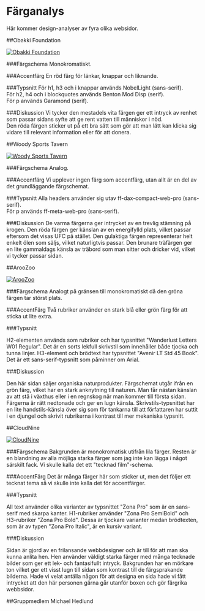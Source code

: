 Färganalys
======================
Här kommer design-analyser av fyra olika websidor.

##Obakki Foundation

<a href="https://obakkifoundation.org/"><img class="img-colorscheme" src="img/obakki.jpg" alt="Obakki Foundation"></a>

<div class="color-palette">
    <div style="background-color: #E42D22"></div>
    <div style="background-color: #414042"></div>
    <div style="background-color: #F5F5F5"></div>
    <div style="background-color: #FFFFFF"></div>
</div>

###Färgschema
Monokromatiskt.

###Accentfärg
En röd färg för länkar, knappar och liknande.

###Typsnitt
För h1, h3 och i knappar används NobelLight (sans-serif).  
För h2, h4 och i blockquotes används Benton Mod Disp (serif).  
För p används Garamond (serif).

###Diskussion
Vi tycker den mestadels vita färgen ger ett intryck av renhet som passar sidans syfte
att ge rent vatten till människor i nöd.  
Den röda färgen sticker ut på ett bra sätt som gör att man lätt kan klicka sig vidare till
relevant information eller för att donera.

##Woody Sports Tavern

<a href="http://www.woodysportstavern.com/"><img class="img-colorscheme" src="img/woody-sports-tavern.jpg" alt="Woody Sports Tavern"></a>

<div class="color-palette">
    <div style="background-color: #B02424"></div>
    <div style="background-color: #760C12"></div>
    <div style="background-color: #B80000"></div>
    <div style="background-color: #E3BC37"></div>
    <div style="background-color: #FEDC6C"></div>
    <div style="background-color: #DDAC72"></div>
    <div style="background-color: #CA8543"></div>
    <div style="background-color: #2F2F2F"></div>
    <div style="background-color: #3B3B3B"></div>
    <div style="background-color: #000000"></div>
    <div style="background-color: #FFFFFF"></div>
    
</div>

###Färgschema
Analog.

###Accentfärg
Vi upplever ingen färg som accentfärg, utan allt är en del av det grundläggande färgschemat.

###Typsnitt
Alla headers använder sig utav ff-dax-compact-web-pro (sans-serif).  
För p används ff-meta-web-pro (sans-serif).

###Diskussion
De varma färgerna ger intrycket av en trevlig stämning på krogen. Den röda färgen ger känslan av
en energifylld plats, vilket passar eftersom det visas UFC på stället. Den gulaktiga färgen
representerar helt enkelt ölen som säljs, vilket naturligtvis passar. Den brunare träfärgen ger
en lite gammaldags känsla av träbord som man sitter och dricker vid, vilket vi tycker passar
sidan.

##ArooZoo

<a href="https://aroozoo.net/"><img class="img-color-palette" src="img/aroozoo.jpg" alt="ArooZoo"></a>

<div class="color-palette">
    <div style="background-color: #FFFFFF;"></div>
    <div style="background-color: #6FD4AD;"></div>
    <div style="background-color: #65AC9F;"></div>
    <div style="background-color: #446F69;"></div>
    <div style="background-color: #62625E;"></div>
    <div style="background-color: #3D86C7;"></div>
    <div style="background-color: #42A147;"></div>
</div>

###Färgschema
Analogt på gränsen till monokromatiskt då den gröna färgen tar störst plats.

###AccentFärg
Två rubriker använder en stark blå eller grön färg för att sticka ut lite extra.

###Typsnitt

H2-elementen används som rubriker och har typsnittet "Wanderlust Letters W01 Regular". Det är en sorts lekfull
skrivstil som innehåller både tjocka och tunna linjer. H3-element och brödtext har typsnittet "Avenir LT Std 45 Book".
Det är ett sans-serif-typsnitt som påminner om Arial.

###Diskussion

Den här sidan säljer organiska naturprodukter. Färgschemat utgår ifrån en grön färg, vilket har en stark anknytning till
naturen. Man får nästan känslan av att stå i växthus eller i en regnskog när man kommer till första sidan. Färgerna är rätt
nedtonade och ger en lugn känsla. Skrivstils-typsnittet har en lite handstils-känsla över sig som för tankarna till att
författaren har suttit i en djungel och skrivit rubrikerna i kontrast till mer mekaniska typsnitt.



##CloudNine

<a href="http://www.cloudnine.gr/index.php?lang=en"><img class="img-colorscheme" src="img/cloudnine.jpg" alt="CloudNine"></a>

<div class="color-palette">
    <div style="background-color: #440B62;"></div>
    <div style="background-color: #290C78;"></div>
    <div style="background-color: #686174;"></div>
    <div style="background-color: #0F0319;"></div>
    <div style="background-color: #FFFFFF;"></div>
    <div style="background-color: #00ACD5;"></div>
    <div style="background-color: #E9C16B;"></div>
    <div style="background-color: #C20052;"></div>
    <div style="background-color: #FF7F00;"></div>
    <div style="background-color: #FF594C;"></div>
    <div style="background-color: #577E3F;"></div>
    <div style="background-color: #9D3921;"></div>
    <div style="background-color: #B62D49;"></div>
</div>


###Färgschema
Bakgrunden är monokromatisk utifrån lila färger. Resten är en blandning av alla möjliga starka färger som jag inte
kan lägga i något särskilt fack. Vi skulle kalla det ett "tecknad film"-schema.

###AccentFärg
Det är många färger här som sticker ut, men det följer ett tecknat tema så vi skulle inte kalla det för accentfärger.

###Typsnitt

All text använder olika varianter av typsnittet "Zona Pro" som är en sans-serif med skarpa kanter. H1-rubriker använder 
"Zona Pro SemiBold" och H3-rubriker "Zona Pro Bold". Dessa är tjockare varianter medan brödtexten, som är av typen 
"Zona Pro Italic", är en kursiv variant.

###Diskussion

Sidan är gjord av en frilansande webbdesigner och är till för att man ska kunna anlita hen. Hen använder väldigt starka
färger med många tecknade bilder som ger ett lek- och fantasifullt intryck. Bakgrunden har en mörkare ton vilket ger ett
visst lugn till sidan som kontrast till de färgsprakande bilderna. Hade vi velat antälla någon för att designa en sida hade 
vi fått intrycket att den här personen gärna går utanför boxen och gör färgrika webbsidor.

##Gruppmedlem
Michael Hedlund

